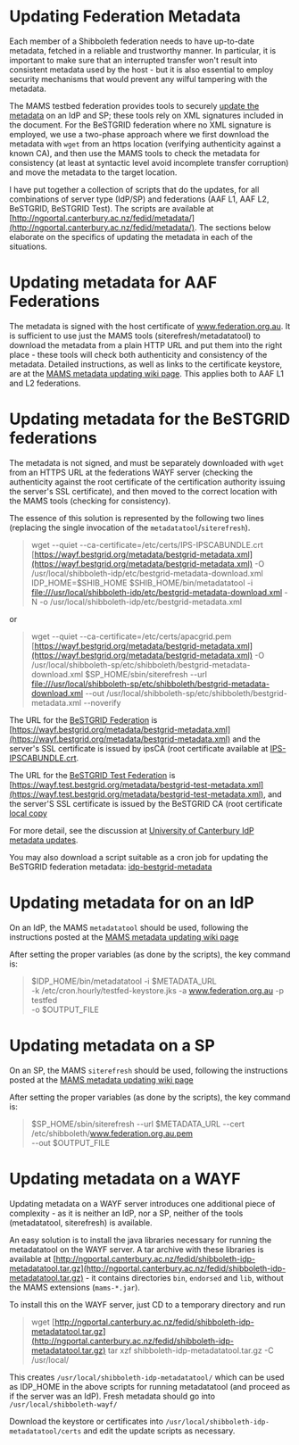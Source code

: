 # Updating Federation Metadata

Each member of a Shibboleth federation needs to have up-to-date metadata, fetched in a reliable and trustworthy manner.  In particular, it is important to make sure that an interrupted transfer won't result into consistent metadata used by the host - but it is also essential to employ security mechanisms that would prevent any wilful tampering with the metadata.

The MAMS testbed federation provides tools to securely [update the metadata](http://www.federation.org.au/twiki/bin/view/Federation/UpdateMetadata) on an IdP and SP; these tools rely on XML signatures included in the document.  For the BeSTGRID federation where no XML signature is employed, we use a two-phase approach where we first download the metadata with `wget` from an https location (verifying authenticity against a known CA), and then use the MAMS tools to check the metadata for consistency (at least at syntactic level avoid incomplete transfer corruption) and move the metadata to the target location.

I have put together a collection of scripts that do the updates, for all combinations of server type (IdP/SP) and federations (AAF L1, AAF L2, BeSTGRID, BeSTGRID Test).  The scripts are available at [http://ngportal.canterbury.ac.nz/fedid/metadata/](http://ngportal.canterbury.ac.nz/fedid/metadata/).  The sections below elaborate on the specifics of updating the metadata in each of the situations.

# Updating metadata for AAF Federations

The metadata is signed with the host certificate of www.federation.org.au.  It is sufficient to use just the MAMS tools (siterefresh/metadatatool) to download the metadata from a plain HTTP URL and put them into the right place - these tools will check both authenticity and consistency of the metadata.  Detailed instructions, as well as links to the certificate keystore, are at the [MAMS metadata updating wiki page](http://www.federation.org.au/twiki/bin/view/Federation/UpdateMetadata). This applies both to AAF L1 and L2 federations.

# Updating metadata for the BeSTGRID federations

The metadata is not signed, and must be separately downloaded with `wget` from an HTTPS URL at the federations WAYF server (checking the authenticity against the root certificate of the certification authority issuing the server's SSL certificate), and then moved to the correct location with the MAMS tools (checking for consistency).

The essence of this solution is represented by the following two lines (replacing the single invocation of the `metadatatool`/`siterefresh`). 

>  wget --quiet --ca-certificate=/etc/certs/IPS-IPSCABUNDLE.crt [https://wayf.bestgrid.org/metadata/bestgrid-metadata.xml](https://wayf.bestgrid.org/metadata/bestgrid-metadata.xml) -O /usr/local/shibboleth-idp/etc/bestgrid-metadata-download.xml
>  IDP_HOME=$SHIB_HOME   $SHIB_HOME/bin/metadatatool -i [file:///usr/local/shibboleth-idp/etc/bestgrid-metadata-download.xml](file:///usr/local/shibboleth-idp/etc/bestgrid-metadata-download.xml) -N -o /usr/local/shibboleth-idp/etc/bestgrid-metadata.xml

or

>  wget --quiet --ca-certificate=/etc/certs/apacgrid.pem [https://wayf.bestgrid.org/metadata/bestgrid-metadata.xml](https://wayf.bestgrid.org/metadata/bestgrid-metadata.xml) -O /usr/local/shibboleth-sp/etc/shibboleth/bestgrid-metadata-download.xml
>  $SP_HOME/sbin/siterefresh --url [file:///usr/local/shibboleth-sp/etc/shibboleth/bestgrid-metadata-download.xml](file:///usr/local/shibboleth-sp/etc/shibboleth/bestgrid-metadata-download.xml) --out /usr/local/shibboleth-sp/etc/shibboleth/bestgrid-metadata.xml --noverify 

The URL for the [BeSTGRID Federation](/wiki/spaces/BeSTGRID/pages/3818228616) is [https://wayf.bestgrid.org/metadata/bestgrid-metadata.xml](https://wayf.bestgrid.org/metadata/bestgrid-metadata.xml) and the server's SSL certificate is issued by ipsCA (root certificate available at [IPS-IPSCABUNDLE.crt](http://certs.ipsca.com/companyIPSipsCA/IPS-IPSCABUNDLE.crt).

The URL for the [BeSTGRID Test Federation](/wiki/spaces/BeSTGRID/pages/3818228710) is [https://wayf.test.bestgrid.org/metadata/bestgrid-test-metadata.xml](https://wayf.test.bestgrid.org/metadata/bestgrid-test-metadata.xml), and the server'S SSL certificate is issued by the BeSTGRID CA (root certificate [local copy](http://ngportal.canterbury.ac.nz/fedid/bestgridca.pem)

For more detail, see the discussion at [University of Canterbury IdP metadata updates](shibboleth-idp-installation-at-the-university-of-canterbury.md).

You may also download a script suitable as a cron job for updating the BeSTGRID federation metadata: [idp-bestgrid-metadata](attachments/Idp-bestgrid-metadata.txt)

# Updating metadata for on an IdP

On an IdP, the MAMS `metadatatool` should be used, following the instructions posted at the [MAMS metadata updating wiki page](http://www.federation.org.au/twiki/bin/view/Federation/UpdateMetadata)

After setting the proper variables (as done by the scripts), the key command is:

>   $IDP_HOME/bin/metadatatool -i $METADATA_URL \
>        -k /etc/cron.hourly/testfed-keystore.jks -a www.federation.org.au -p testfed \
>        -o $OUTPUT_FILE

# Updating metadata on a SP 

On an SP, the MAMS `siterefresh` should be used, following the instructions posted at the [MAMS metadata updating wiki page](http://www.federation.org.au/twiki/bin/view/Federation/UpdateMetadata)

After setting the proper variables (as done by the scripts), the key command is:

>  $SP_HOME/sbin/siterefresh --url $METADATA_URL --cert /etc/shibboleth/www.federation.org.au.pem \
>         --out $OUTPUT_FILE

# Updating metadata on a WAYF

Updating metadata on a WAYF server introduces one additional piece of complexity - as it is neither an IdP, nor a SP, neither of the tools (metadatatool, siterefresh) is available.

An easy solution is to install the java libraries necessary for running the metadatatool on the WAYF server.  A tar archive with these libraries is available at [http://ngportal.canterbury.ac.nz/fedid/shibboleth-idp-metadatatool.tar.gz](http://ngportal.canterbury.ac.nz/fedid/shibboleth-idp-metadatatool.tar.gz) - it contains directories `bin`, `endorsed` and `lib`, without the MAMS extensions (`mams-*.jar`).

To install this on the WAYF server, just CD to a temporary directory and run

>  wget [http://ngportal.canterbury.ac.nz/fedid/shibboleth-idp-metadatatool.tar.gz](http://ngportal.canterbury.ac.nz/fedid/shibboleth-idp-metadatatool.tar.gz)
>  tar xzf shibboleth-idp-metadatatool.tar.gz -C /usr/local/

This creates `/usr/local/shibboleth-idp-metadatatool/` which can be used as IDP_HOME in the above scripts for running metadatatool (and proceed as if the server was an IdP).  Fresh metadata should go into `/usr/local/shibboleth-wayf/`

Download the keystore or certificates into `/usr/local/shibboleth-idp-metadatatool/certs` and edit the update scripts as necessary.
